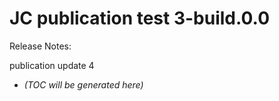 # JC publication test 3-build.0.0

Release Notes:

publication update 4

<!-- LATEST_START -->
* _(TOC will be generated here)_
<!-- LATEST_END -->
